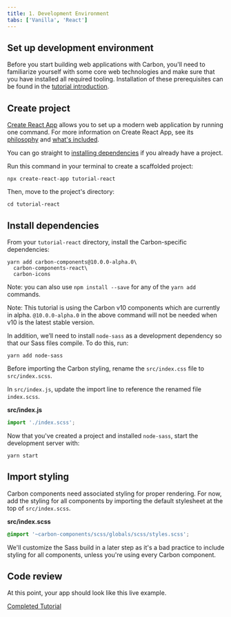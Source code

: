 ```yaml
---
title: 1. Development Environment
tabs: ['Vanilla', 'React']
---
```


## Set up development environment

Before you start building web applications with Carbon, you'll need to familiarize yourself with some core web technologies and make sure that you have installed all required tooling. Installation of these prerequisites can be found in the [tutorial introduction](../introduction#install-prerequisites).

## Create project

[Create React App](https://github.com/facebook/create-react-app) allows you to set up a modern web application by running one command. For more information on Create React App, see its [philosophy](https://github.com/facebook/create-react-app#philosophy) and [what's included](https://github.com/facebook/create-react-app#whats-included).

You can go straight to [installing dependencies](#install-dependencies) if you already have a project.

Run this command in your terminal to create a scaffolded project:

```
npx create-react-app tutorial-react
```

Then, move to the project's directory:

```
cd tutorial-react
```

## Install dependencies

From your `tutorial-react` directory, install the Carbon-specific dependencies:

```
yarn add carbon-components@10.0.0-alpha.0\
  carbon-components-react\
  carbon-icons
```

Note: you can also use `npm install --save` for any of the `yarn add` commands.

Note: This tutorial is using the Carbon v10 components which are currently in alpha. `@10.0.0-alpha.0` in the above command will not be needed when v10 is the latest stable version.

In addition, we’ll need to install `node-sass` as a development dependency so that our Sass files compile. To do this, run:

```
yarn add node-sass
```

Before importing the Carbon styling, rename the `src/index.css` file to `src/index.scss`.

In `src/index.js`, update the import line to reference the renamed file `index.scss`.

**src/index.js**

```javascript
import './index.scss';
```

Now that you've created a project and installed `node-sass`, start the development server with:

```
yarn start
```

## Import styling

Carbon components need associated styling for proper rendering. For now, add the styling for all components by importing the default stylesheet at the top of `src/index.scss`.

**src/index.scss**

```scss
@import '~carbon-components/scss/globals/scss/styles.scss';
```

We'll customize the Sass build in a later step as it's a bad practice to include styling for all components, unless you're using every Carbon component.

## Code review

At this point, your app should look like this live example.

[Completed Tutorial](embedded-codesandbox://tutorial/1-dev-env/app-react)
